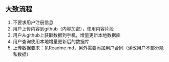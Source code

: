 ## 大致流程
1. 不要求用户注册信息
1. 用户上传内容到github（内容加密），使用内容片段
2. 用户从github上获取数据到手机，增量更新本地数据库
3. 用户查询使用本地增量更新后的数据库
4. 上传数据要求：见Readme.md，另外需要添加用户合同（涂改用户不部分隐私数据）
